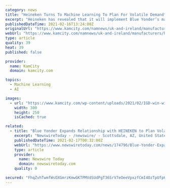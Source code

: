 ```yaml
---
category: news
title: "Heineken Turns To Machine Learning To Plan For Volatile Demand"
excerpt: "Heineken has revealed that it will implement Blue Yonder’s machine-learning (ML)-powered demand planning solution to keep pace with rapidly changing consumer demand patterns during the pandemic. Blue Yonder will provide the global brewing giant with solutions to achieve improved forecast accuracy and always-on planning capabilities."
publishedDateTime: 2021-02-16T13:24:00Z
originalUrl: "https://www.kamcity.com/namnews/uk-and-ireland/manufacturers/heineken-turns-to-machine-learning-to-plan-for-volatile-demand/"
webUrl: "https://www.kamcity.com/namnews/uk-and-ireland/manufacturers/heineken-turns-to-machine-learning-to-plan-for-volatile-demand/"
type: article
quality: 39
heat: 39
published: false

provider:
  name: KamCity
  domain: kamcity.com

topics:
  - Machine Learning
  - AI

images:
  - url: "https://www.kamcity.com/wp-content/uploads/2021/02/IGD-win-win-negotiation-Feb.jpg"
    width: 300
    height: 250
    isCached: true

related:
  - title: "Blue Yonder Expands Relationship with HEINEKEN to Plan Volatile Demand in Fast Changing World"
    excerpt: "NewswireToday - /newswire/ - Scottsdale, AZ, United States, 2021/02/16 - Global brewer expands Blue Yonder supply chain footprint to digitally manage volatile demand changes powered by machine learning [OTCQX: HEINY] [OTCQX: HKHHY] - TheHEINEKENCompanies."
    publishedDateTime: 2021-02-17T00:32:00Z
    webUrl: "https://www.newswiretoday.com/news/174796/Blue-Yonder-Expands-Relationship-with-HEINEKEN-to-Plan-Volatile-Demand-in-Fast-Changing-World/"
    type: article
    provider:
      name: Newswire Today
      domain: newswiretoday.com
    quality: 0

secured: "FhqZvhTwmfWsOXGmrzKmwGKTPMVdSUdPgT36SrV7eOeeVpxzfCmI4OzTpUfp604xDnusoPIJZE5MGw/vxYAZXnR9Aku4ekaT6lXq8OAYNCK7ARnkG7QhRCglQ6hmWHpGPaVKFFdf43tb7oJJhZyqr6p6Vq0y+vm+xxCJ2kEy1PvyjMT3YIeLqvVlqIjJBKFKk+c+YLjH1sRCrg//Oj3E5KDPnF1Kw3l1PiuuRe+IFcAyW4bFLb08CROMV5zZ5e+bNcZM8P4cCt1VKU67e7qn58Z7nGk0RB2zns2lPHpmwzNvs68toyoLL29GAFdT7jMH0HFL0ZGlviaKC887moXe/1qJgDGVYYcwE6ec2rzlojY=;D4W9r76av3Du9HAl/ysfWQ=="
---
```


